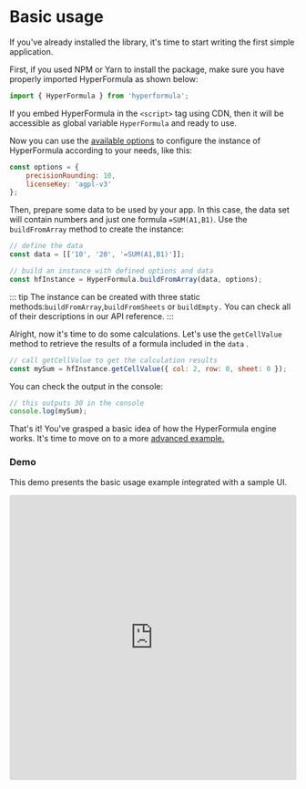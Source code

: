 # Basic usage

If you've already installed the library, it's time to start writing the first simple application.

First, if you used NPM or Yarn to install the package, make sure you have properly imported HyperFormula as shown below:

```javascript
import { HyperFormula } from 'hyperformula';
```

If you embed HyperFormula in the `<script>` tag using CDN, then it will be accessible as global variable `HyperFormula` and ready to use.  
  
Now you can use the [available options](configuration-options.md) to configure the instance of HyperFormula according to your needs, like this:

```javascript
const options = {
    precisionRounding: 10,
    licenseKey: 'agpl-v3'
};
```

Then, prepare some data to be used by your app. In this case, the data set will contain numbers and just one formula `=SUM(A1,B1)`. Use the `buildFromArray` method to create the instance:

```javascript
// define the data
const data = [['10', '20', '=SUM(A1,B1)']];

// build an instance with defined options and data 
const hfInstance = HyperFormula.buildFromArray(data, options);
```

::: tip
The instance can be created with three static methods:`buildFromArray`,`buildFromSheets` or `buildEmpty.` You can check all of their descriptions in our API reference. 
:::

Alright, now it's time to do some calculations. Let's use the `getCellValue` method to retrieve the results of a formula included in the `data` .

```javascript
// call getCellValue to get the calculation results
const mySum = hfInstance.getCellValue({ col: 2, row: 0, sheet: 0 });
```

You can check the output in the console:

```javascript
// this outputs 30 in the console
console.log(mySum);
```

That's it! You've grasped a basic idea of how the HyperFormula engine works. It's time to move on to a more [advanced example.](advanced-usage.md)

### Demo

This demo presents the basic usage example integrated with a sample UI.

<iframe
   src="https://codesandbox.io/embed/github/handsontable/hyperformula-demos/tree/develop/basic-usage?autoresize=1&fontsize=14&hidenavigation=1&theme=dark&view=preview"
   style="width:100%; height:500px; border:0; border-radius: 4px; overflow:hidden;"
   title="handsontable/hyperformula-demos: basic-usage"
   allow="accelerometer; ambient-light-sensor; camera; encrypted-media; geolocation; gyroscope; hid; microphone; midi; payment; usb; vr; xr-spatial-tracking"
   sandbox="allow-forms allow-modals allow-popups allow-presentation allow-same-origin allow-scripts"
/>



